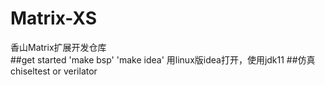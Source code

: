 # Matrix-XS
香山Matrix扩展开发仓库  
##get started
'make bsp'
'make idea'
用linux版idea打开，使用jdk11
##仿真
chiseltest or verilator





